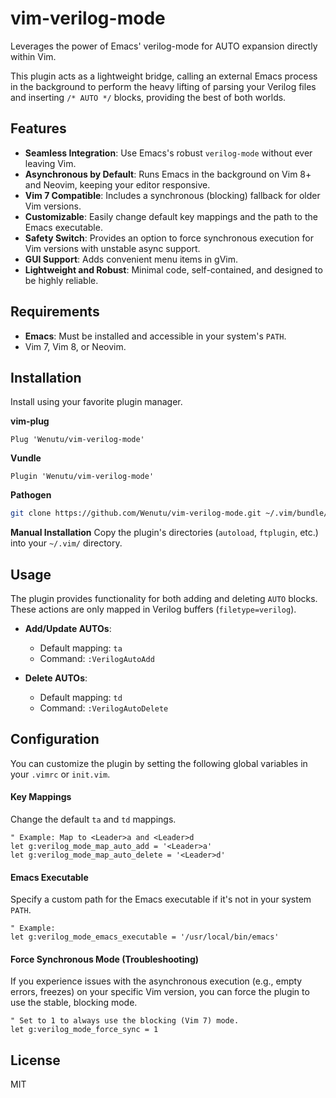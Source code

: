 # vim-verilog-mode

Leverages the power of Emacs' verilog-mode for AUTO expansion directly within Vim.

This plugin acts as a lightweight bridge, calling an external Emacs process in the background to perform the heavy lifting of parsing your Verilog files and inserting `/* AUTO */` blocks, providing the best of both worlds.

## Features

- **Seamless Integration**: Use Emacs's robust `verilog-mode` without ever leaving Vim.
- **Asynchronous by Default**: Runs Emacs in the background on Vim 8+ and Neovim, keeping your editor responsive.
- **Vim 7 Compatible**: Includes a synchronous (blocking) fallback for older Vim versions.
- **Customizable**: Easily change default key mappings and the path to the Emacs executable.
- **Safety Switch**: Provides an option to force synchronous execution for Vim versions with unstable async support.
- **GUI Support**: Adds convenient menu items in gVim.
- **Lightweight and Robust**: Minimal code, self-contained, and designed to be highly reliable.

## Requirements

- **Emacs**: Must be installed and accessible in your system's `PATH`.
- Vim 7, Vim 8, or Neovim.

## Installation

Install using your favorite plugin manager.

**vim-plug**
```vim
Plug 'Wenutu/vim-verilog-mode'
```

**Vundle**
```vim
Plugin 'Wenutu/vim-verilog-mode'
```

**Pathogen**
```bash
git clone https://github.com/Wenutu/vim-verilog-mode.git ~/.vim/bundle/vim-verilog-mode
```

**Manual Installation**
Copy the plugin's directories (`autoload`, `ftplugin`, etc.) into your `~/.vim/` directory.

## Usage

The plugin provides functionality for both adding and deleting `AUTO` blocks. These actions are only mapped in Verilog buffers (`filetype=verilog`).

- **Add/Update AUTOs**:
  - Default mapping: `ta`
  - Command: `:VerilogAutoAdd`

- **Delete AUTOs**:
  - Default mapping: `td`
  - Command: `:VerilogAutoDelete`

## Configuration

You can customize the plugin by setting the following global variables in your `.vimrc` or `init.vim`.

#### Key Mappings

Change the default `ta` and `td` mappings.

```vim
" Example: Map to <Leader>a and <Leader>d
let g:verilog_mode_map_auto_add = '<Leader>a'
let g:verilog_mode_map_auto_delete = '<Leader>d'
```

#### Emacs Executable

Specify a custom path for the Emacs executable if it's not in your system `PATH`.

```vim
" Example:
let g:verilog_mode_emacs_executable = '/usr/local/bin/emacs'
```

#### Force Synchronous Mode (Troubleshooting)

If you experience issues with the asynchronous execution (e.g., empty errors, freezes) on your specific Vim version, you can force the plugin to use the stable, blocking mode.

```vim
" Set to 1 to always use the blocking (Vim 7) mode.
let g:verilog_mode_force_sync = 1
```

## License

MIT